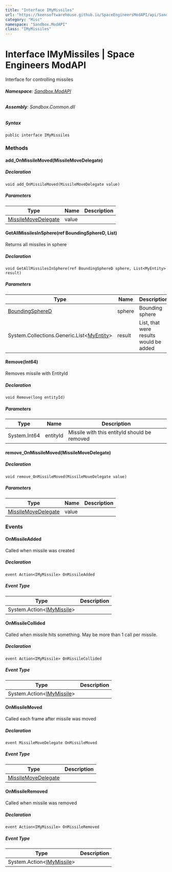 ```yaml
---
title: "Interface IMyMissiles"
url: "https://keensoftwarehouse.github.io/SpaceEngineersModAPI/api/Sandbox.ModAPI.IMyMissiles.html"
category: "Misc"
namespace: "Sandbox.ModAPI"
class: "IMyMissiles"
---
```


# Interface IMyMissiles | Space Engineers ModAPI

Interface for controlling missiles

###### **Namespace**: [Sandbox.ModAPI](https://keensoftwarehouse.github.io/SpaceEngineersModAPI/api/Sandbox.ModAPI.html)

###### **Assembly**: Sandbox.Common.dll

##### Syntax

```
public interface IMyMissiles
```

### Methods

#### add\_OnMissileMoved(MissileMoveDelegate)

##### Declaration

```
void add_OnMissileMoved(MissileMoveDelegate value)
```

##### Parameters

| Type | Name | Description |
| --- | --- | --- |
| [MissileMoveDelegate](https://keensoftwarehouse.github.io/SpaceEngineersModAPI/api/Sandbox.ModAPI.MissileMoveDelegate.html) | value |     |

#### GetAllMissilesInSphere(ref BoundingSphereD, List<MyEntity>)

Returns all missiles in sphere

##### Declaration

```
void GetAllMissilesInSphere(ref BoundingSphereD sphere, List<MyEntity> result)
```

##### Parameters

| Type | Name | Description |
| --- | --- | --- |
| [BoundingSphereD](https://keensoftwarehouse.github.io/SpaceEngineersModAPI/api/VRageMath.BoundingSphereD.html) | sphere | Bounding sphere |
| System.Collections.Generic.List<[MyEntity](https://keensoftwarehouse.github.io/SpaceEngineersModAPI/api/VRage.Game.Entity.MyEntity.html)\> | result | List, that were results would be added |

#### Remove(Int64)

Removes missile with EntityId

##### Declaration

```
void Remove(long entityId)
```

##### Parameters

| Type | Name | Description |
| --- | --- | --- |
| System.Int64 | entityId | Missile with this entityId should be removed |

#### remove\_OnMissileMoved(MissileMoveDelegate)

##### Declaration

```
void remove_OnMissileMoved(MissileMoveDelegate value)
```

##### Parameters

| Type | Name | Description |
| --- | --- | --- |
| [MissileMoveDelegate](https://keensoftwarehouse.github.io/SpaceEngineersModAPI/api/Sandbox.ModAPI.MissileMoveDelegate.html) | value |     |

### Events

#### OnMissileAdded

Called when missile was created

##### Declaration

```
event Action<IMyMissile> OnMissileAdded
```

##### Event Type

| Type | Description |
| --- | --- |
| System.Action<[IMyMissile](https://keensoftwarehouse.github.io/SpaceEngineersModAPI/api/Sandbox.ModAPI.IMyMissile.html)\> |     |

#### OnMissileCollided

Called when missile hits something. May be more than 1 call per missile.

##### Declaration

```
event Action<IMyMissile> OnMissileCollided
```

##### Event Type

| Type | Description |
| --- | --- |
| System.Action<[IMyMissile](https://keensoftwarehouse.github.io/SpaceEngineersModAPI/api/Sandbox.ModAPI.IMyMissile.html)\> |     |

#### OnMissileMoved

Called each frame after missile was moved

##### Declaration

```
event MissileMoveDelegate OnMissileMoved
```

##### Event Type

| Type | Description |
| --- | --- |
| [MissileMoveDelegate](https://keensoftwarehouse.github.io/SpaceEngineersModAPI/api/Sandbox.ModAPI.MissileMoveDelegate.html) |     |

#### OnMissileRemoved

Called when missile was removed

##### Declaration

```
event Action<IMyMissile> OnMissileRemoved
```

##### Event Type

| Type | Description |
| --- | --- |
| System.Action<[IMyMissile](https://keensoftwarehouse.github.io/SpaceEngineersModAPI/api/Sandbox.ModAPI.IMyMissile.html)\> |     |